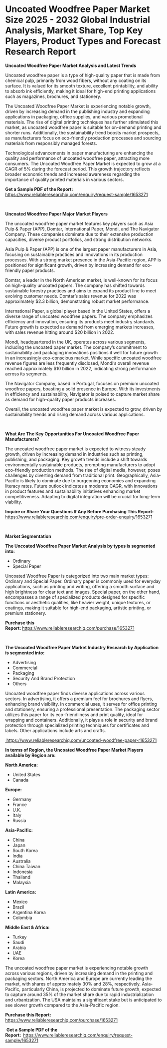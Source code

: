 <p><h1>Uncoated Woodfree Paper Market Size 2025 - 2032 Global Industrial Analysis, Market Share, Top Key Players, Product Types and Forecast Research Report</h1></p><p><strong>Uncoated Woodfree Paper Market Analysis and Latest Trends</strong></p>
<p><p>Uncoated woodfree paper is a type of high-quality paper that is made from chemical pulp, primarily from wood fibers, without any coating on its surface. It is valued for its smooth texture, excellent printability, and ability to absorb ink efficiently, making it ideal for high-end printing applications such as magazines, brochures, and stationery.</p><p>The Uncoated Woodfree Paper Market is experiencing notable growth, driven by increasing demand in the publishing industry and expanding applications in packaging, office supplies, and various promotional materials. The rise of digital printing techniques has further stimulated this market, as uncoated woodfree paper is suitable for on-demand printing and shorter runs. Additionally, the sustainability trend boosts market prospects, as manufacturers focus on eco-friendly production processes and sourcing materials from responsibly managed forests.</p><p>Technological advancements in paper manufacturing are enhancing the quality and performance of uncoated woodfree paper, attracting more consumers. The Uncoated Woodfree Paper Market is expected to grow at a CAGR of 5% during the forecast period. This growth trajectory reflects broader economic trends and increased awareness regarding the importance of quality printed materials in various sectors.</p></p>
<p><strong>Get a Sample PDF of the Report:&nbsp;</strong> <a href="https://www.reliableresearchiq.com/enquiry/request-sample/1653271?utm_campaign=2455&utm_medium=2&utm_source=Github&utm_content=ia&utm_term=16042025&utm_id=uncoated-woodfree-paper">https://www.reliableresearchiq.com/enquiry/request-sample/1653271</a></p>
<p>&nbsp;</p>
<p><strong>Uncoated Woodfree Paper Major Market Players</strong></p>
<p><p>The uncoated woodfree paper market features key players such as Asia Pulp & Paper (APP), Domtar, International Paper, Mondi, and The Navigator Company. These companies dominate due to their extensive production capacities, diverse product portfolios, and strong distribution networks.</p><p>Asia Pulp & Paper (APP) is one of the largest paper manufacturers in Asia, focusing on sustainable practices and innovations in its production processes. With a strong market presence in the Asia-Pacific region, APP is positioned for significant growth, driven by increasing demand for eco-friendly paper products.</p><p>Domtar, a leader in the North American market, is well-known for its focus on high-quality uncoated papers. The company has shifted towards sustainable forestry practices and aims to expand its product line to meet evolving customer needs. Domtar’s sales revenue for 2022 was approximately $2.3 billion, demonstrating robust market performance.</p><p>International Paper, a global player based in the United States, offers a diverse range of uncoated woodfree papers. The company emphasizes efficiency and innovation, ensuring its products meet industry standards. Future growth is expected as demand from emerging markets increases, with sales revenue hitting around $20 billion in 2022.</p><p>Mondi, headquartered in the UK, operates across various segments, including the uncoated paper market. The company’s commitment to sustainability and packaging innovations positions it well for future growth in an increasingly eco-conscious market. While specific uncoated woodfree revenue figures are less frequently disclosed, Mondi’s overall revenue reached approximately $10 billion in 2022, indicating strong performance across its segments.</p><p>The Navigator Company, based in Portugal, focuses on premium uncoated woodfree papers, boasting a solid presence in Europe. With its investments in efficiency and sustainability, Navigator is poised to capture market share as demand for high-quality paper products increases.</p><p>Overall, the uncoated woodfree paper market is expected to grow, driven by sustainability trends and rising demand across various applications.</p></p>
<p>&nbsp;</p>
<p><strong>What Are The Key Opportunities For Uncoated Woodfree Paper Manufacturers?</strong></p>
<p><p>The uncoated woodfree paper market is expected to witness steady growth, driven by increasing demand in industries such as printing, publishing, and packaging. Key growth trends include a shift towards environmentally sustainable products, prompting manufacturers to adopt eco-friendly production methods. The rise of digital media, however, poses challenges by diverting demand from traditional print. Geographically, Asia-Pacific is likely to dominate due to burgeoning economies and expanding literacy rates. Future outlook indicates a moderate CAGR, with innovations in product features and sustainability initiatives enhancing market competitiveness. Adapting to digital integration will be crucial for long-term viability.</p></p>
<p><strong>Inquire or Share Your Questions If Any Before Purchasing This Report:</strong> <a href="https://www.reliableresearchiq.com/enquiry/pre-order-enquiry/1653271?utm_campaign=2455&utm_medium=2&utm_source=Github&utm_content=ia&utm_term=16042025&utm_id=uncoated-woodfree-paper">https://www.reliableresearchiq.com/enquiry/pre-order-enquiry/1653271</a></p>
<p>&nbsp;</p>
<p><strong>Market Segmentation</strong></p>
<p><strong>The Uncoated Woodfree Paper Market Analysis by types is segmented into:</strong></p>
<p><ul><li>Ordinary</li><li>Special Paper</li></ul></p>
<p><p>Uncoated Woodfree Paper is categorized into two main market types: Ordinary and Special Paper. Ordinary paper is commonly used for everyday applications, such as printing and writing, offering a smooth surface and high brightness for clear text and images. Special paper, on the other hand, encompasses a range of specialized products designed for specific functions or aesthetic qualities, like heavier weight, unique textures, or coatings, making it suitable for high-end packaging, artistic printing, or premium stationery.</p></p>
<p><strong>Purchase this Report:&nbsp;</strong><a href="https://www.reliableresearchiq.com/purchase/1653271?utm_campaign=2455&utm_medium=2&utm_source=Github&utm_content=ia&utm_term=16042025&utm_id=uncoated-woodfree-paper">https://www.reliableresearchiq.com/purchase/1653271</a></p>
<p>&nbsp;</p>
<p><strong>The Uncoated Woodfree Paper Market Industry Research by Application is segmented into:</strong></p>
<p><ul><li>Advertising</li><li>Commercial</li><li>Packaging</li><li>Security And Brand Protection</li><li>Others</li></ul></p>
<p><p>Uncoated woodfree paper finds diverse applications across various sectors. In advertising, it offers a premium feel for brochures and flyers, enhancing brand visibility. In commercial uses, it serves for office printing and stationery, ensuring a professional presentation. The packaging sector utilizes this paper for its eco-friendliness and print quality, ideal for wrapping and containers. Additionally, it plays a role in security and brand protection through specialized printing techniques for certificates and labels. Other applications include arts and crafts.</p></p>
<p><a href="https://www.reliableresearchiq.com/uncoated-woodfree-paper-r1653271?utm_campaign=2455&utm_medium=2&utm_source=Github&utm_content=ia&utm_term=16042025&utm_id=uncoated-woodfree-paper">&nbsp;https://www.reliableresearchiq.com/uncoated-woodfree-paper-r1653271</a></p>
<p><strong>In terms of Region, the Uncoated Woodfree Paper Market Players available by Region are:</strong></p>
<p>
    <p> <strong> North America: </strong>
        <ul>
            <li>United States</li>
            <li>Canada</li>
        </ul>
        </p> 
    <p> <strong> Europe: </strong>
        <ul>
            <li>Germany</li>
            <li>France</li>
            <li>U.K.</li>
            <li>Italy</li>
            <li>Russia</li>
        </ul>
        </p> 
    <p> <strong> Asia-Pacific: </strong>
        <ul>
            <li>China</li>
            <li>Japan</li>
            <li>South Korea</li>
            <li>India</li>
            <li>Australia</li>
            <li>China Taiwan</li>
            <li>Indonesia</li>
            <li>Thailand</li>
            <li>Malaysia</li>
        </ul>
        </p> 
    <p> <strong> Latin America: </strong>
        <ul>
            <li>Mexico</li>
            <li>Brazil</li>
            <li>Argentina Korea</li>
            <li>Colombia</li>
        </ul>
        </p> 
    <p> <strong> Middle East & Africa: </strong>
        <ul>
            <li>Turkey</li>
            <li>Saudi</li>
            <li>Arabia</li>
            <li>UAE</li>
            <li>Korea</li>
        </ul>
    </p>
    </p>
<p><p>The uncoated woodfree paper market is experiencing notable growth across various regions, driven by increasing demand in the printing and packaging sectors. North America and Europe are currently leading the market, with shares of approximately 30% and 28%, respectively. Asia-Pacific, particularly China, is projected to dominate future growth, expected to capture around 35% of the market share due to rapid industrialization and urbanization. The USA maintains a significant stake but is anticipated to see slower growth compared to the Asia-Pacific region.</p></p>
<p><strong>Purchase this Report: </strong><a href="https://www.reliableresearchiq.com/purchase/1653271?utm_campaign=2455&utm_medium=2&utm_source=Github&utm_content=ia&utm_term=16042025&utm_id=uncoated-woodfree-paper">https://www.reliableresearchiq.com/purchase/1653271</a></p>
<p>&nbsp;<strong>Get a Sample PDF of the Report:&nbsp;&nbsp;</strong><a href="https://www.reliableresearchiq.com/enquiry/request-sample/1653271?utm_campaign=2455&utm_medium=2&utm_source=Github&utm_content=ia&utm_term=16042025&utm_id=uncoated-woodfree-paper">https://www.reliableresearchiq.com/enquiry/request-sample/1653271</a></p>
<p><strong></strong></p>
<p><p></p><p></p><p></p></p>